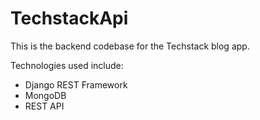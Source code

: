 # TechstackApi

This is the backend codebase for the Techstack blog app.

Technologies used include:
- Django REST Framework
- MongoDB
- REST API
